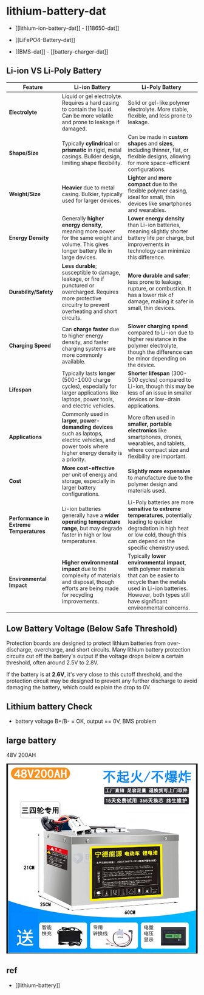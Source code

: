 
# lithium-battery-dat

- [[lithium-ion-battery-dat]] - [[18650-dat]]

- [[LiFePO4-Battery-dat]]

- [[BMS-dat]] - [[battery-charger-dat]]


## Li-ion VS Li-Poly Battery 

| Feature               | **Li-ion Battery**                                       | **Li-Poly Battery**                                      |
|-----------------------|----------------------------------------------------------|----------------------------------------------------------|
| **Electrolyte**        | Liquid or gel electrolyte. Requires a hard casing to contain the liquid. Can be more volatile and prone to leakage if damaged. | Solid or gel-like polymer electrolyte. More stable, flexible, and less prone to leakage. |
| **Shape/Size**         | Typically **cylindrical** or **prismatic** in rigid, metal casings. Bulkier design, limiting shape flexibility. | Can be made in **custom shapes** and **sizes**, including thinner, flat, or flexible designs, allowing for more space-efficient configurations. |
| **Weight/Size**        | **Heavier** due to metal casing. Bulkier, typically used for larger devices. | **Lighter** and **more compact** due to the flexible polymer casing, ideal for small, thin devices like smartphones and wearables. |
| **Energy Density**     | Generally **higher energy density**, meaning more power for the same weight and volume. This gives longer battery life in large devices. | **Lower energy density** than Li-ion batteries, meaning slightly shorter battery life per charge, but improvements in technology can minimize this difference. |
| **Durability/Safety**  | **Less durable**; susceptible to damage, leakage, or fire if punctured or overcharged. Requires more protective circuitry to prevent overheating and short circuits. | **More durable and safer**; less prone to leakage, rupture, or combustion. It has a lower risk of damage, making it safer in small, thin devices. |
| **Charging Speed**     | Can **charge faster** due to higher energy density, and faster charging systems are more commonly available. | **Slower charging speed** compared to Li-ion due to higher resistance in the polymer electrolyte, though the difference can be minor depending on the device. |
| **Lifespan**           | Typically lasts **longer** (500-1000 charge cycles), especially for larger applications like laptops, power tools, and electric vehicles. | **Shorter lifespan** (300-500 cycles) compared to Li-ion, though this may be less of an issue in smaller devices or low-drain applications. |
| **Applications**       | Commonly used in **larger, power-demanding devices** such as laptops, electric vehicles, and power tools where higher energy density is a priority. | More often used in **smaller, portable electronics** like smartphones, drones, wearables, and tablets, where compact size and flexibility are important. |
| **Cost**               | **More cost-effective** per unit of energy and storage, especially in larger battery configurations. | **Slightly more expensive** to manufacture due to the polymer design and materials used. |
| **Performance in Extreme Temperatures** | Li-ion batteries generally have a **wider operating temperature range**, but may degrade faster in high or low temperatures. | Li-Poly batteries are more **sensitive to extreme temperatures**, potentially leading to quicker degradation in high heat or low cold, though this can depend on the specific chemistry used. |
| **Environmental Impact** | **Higher environmental impact** due to the complexity of materials and disposal, though efforts are being made for recycling improvements. | Typically **lower environmental impact**, with polymer materials that can be easier to recycle than the metals used in Li-ion batteries. However, both types still have significant environmental concerns. |


## Low Battery Voltage (Below Safe Threshold)

Protection boards are designed to protect lithium batteries from over-discharge, overcharge, and short circuits. Many lithium battery protection circuits cut off the battery's output if the voltage drops below a certain threshold, often around 2.5V to 2.8V.

If the battery is at **2.6V**, it's very close to this cutoff threshold, and the protection circuit may be designed to prevent any further discharge to avoid damaging the battery, which could explain the drop to 0V.




## Lithium battery Check 

- battery voltage B+/B- = OK, output == 0V, BMS problem 


## large battery 

48V 
200AH

![](2025-03-04-17-42-39.png)

## ref 

- [[lithium-battery]]